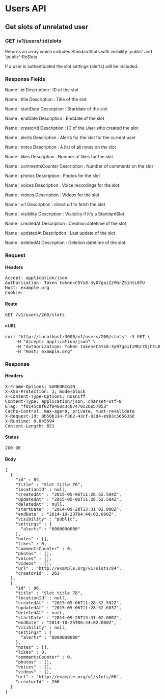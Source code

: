 # Users API

## Get slots of unrelated user

### GET /v1/users/:id/slots

Returns an array which includes StandardSlots with visibility &#39;public&#39; and &#39;public&#39;-ReSlots

If a user is authenticated the slot settings (alerts) will be included.

### Response Fields

Name : id
Description : ID of the slot

Name : title
Description : Title of the slot

Name : startDate
Description : Startdate of the slot

Name : endDate
Description : Enddate of the slot

Name : creatorId
Description : ID of the User who created the slot

Name : alerts
Description : Alerts for the slot for the current user

Name : notes
Description : A list of all notes on the slot

Name : likes
Description : Number of likes for the slot

Name : commentsCounter
Description : Number of comments on the slot

Name : photos
Description : Photos for the slot

Name : voices
Description : Voice recordings for the slot

Name : videos
Description : Videos for the slot

Name : url
Description : direct url to fetch the slot

Name : visibility
Description : Visibility if it&#39;s a StandardSlot

Name : createdAt
Description : Creation datetime of the slot

Name : updatedAt
Description : Last update of the slot

Name : deletedAt
Description : Deletion datetime of the slot

### Request

#### Headers

<pre>Accept: application/json
Authorization: Token token=C5Ys8-3y07gaiIzMGrZSjhtL0fU
Host: example.org
Cookie: </pre>

#### Route

<pre>GET /v1/users/260/slots</pre>

#### cURL

<pre class="request">curl &quot;http://localhost:3000/v1/users/260/slots&quot; -X GET \
	-H &quot;Accept: application/json&quot; \
	-H &quot;Authorization: Token token=C5Ys8-3y07gaiIzMGrZSjhtL0fU&quot; \
	-H &quot;Host: example.org&quot;</pre>

### Response

#### Headers

<pre>X-Frame-Options: SAMEORIGIN
X-XSS-Protection: 1; mode=block
X-Content-Type-Options: nosniff
Content-Type: application/json; charset=utf-8
ETag: &quot;f8145c0f02f8460c3c07470c26e57053&quot;
Cache-Control: max-age=0, private, must-revalidate
X-Request-Id: 8b56b334-f362-43cf-83d4-e983c565636d
X-Runtime: 0.045594
Content-Length: 821</pre>

#### Status

<pre>200 OK</pre>

#### Body

<pre>[
  {
    "id" : 84,
    "title" : "Slot title 76",
    "locationId" : null,
    "createdAt" : "2015-05-06T11:28:52.584Z",
    "updatedAt" : "2015-05-06T11:28:52.584Z",
    "deletedAt" : null,
    "startDate" : "2014-09-28T13:31:02.000Z",
    "endDate" : "2014-10-23T04:44:02.000Z",
    "visibility" : "public",
    "settings" : {
      "alerts" : "0000000000"
    },
    "notes" : [],
    "likes" : 0,
    "commentsCounter" : 0,
    "photos" : [],
    "voices" : [],
    "videos" : [],
    "url" : "http://example.org/v1/slots/84",
    "creatorId" : 263
  },
  {
    "id" : 86,
    "title" : "Slot title 78",
    "locationId" : null,
    "createdAt" : "2015-05-06T11:28:52.592Z",
    "updatedAt" : "2015-05-06T11:28:52.603Z",
    "deletedAt" : null,
    "startDate" : "2014-09-28T13:31:02.000Z",
    "endDate" : "2014-10-25T06:44:02.000Z",
    "visibility" : null,
    "settings" : {
      "alerts" : "0000000000"
    },
    "notes" : [],
    "likes" : 0,
    "commentsCounter" : 0,
    "photos" : [],
    "voices" : [],
    "videos" : [],
    "url" : "http://example.org/v1/slots/86",
    "creatorId" : 266
  }
]</pre>
